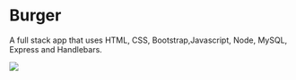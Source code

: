 # Burger
A full stack app that uses HTML, CSS, Bootstrap,Javascript, Node, MySQL, Express and Handlebars. 

<img src="/assets/images/burgervideo.gif">